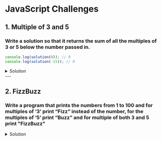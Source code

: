 # JavaScript Challenges
## 1. Multiple of 3 and 5
### Write a solution so that it returns the sum of all the multiples of 3 or 5 below the number passed in.

```js
console.log(solution(0)); // 0
console.log(solution(-15)); // 0
```
 
<details><summary>Solution</summary>
 
```js
 
  const solution = (number) => {
  let sum = 0; 
  for (let i = 3; i < number; i++) {
  if (i % 3 === 0 || i % 5 === 0) {
      sum += i;
    } 
  }
  return sum;
};
```
 </details> 
 ---
 
## 2. FizzBuzz
 ### Write a program that prints the numbers from 1 to 100 and for multiples of ‘3’ print “Fizz” instead of the number, for the multiples of ‘5’ print “Buzz” and for multiple of both 3 and 5 print "FizzBuzz" 
                             
<details><summary>Solution</summary>
 
 ```js
 function fizzBuzz() {
  for (let i = 1; i <= 100; i++) {
    let x = i % 3 === 0;
    let y = i % 5 === 0;
    if (x && y) {
      console.log("FizzBuzz");
    } else if (x) {
      console.log("Fizz");
    } else if (y) {
      console.log("Buzz");
    } else {
      console.log(i);
    }
  }
  return i;
}
```
 
